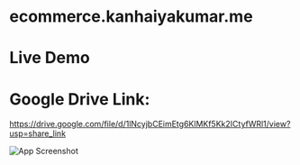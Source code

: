 # ecommerce.kanhaiyakumar.me

# Live Demo

# Google Drive Link: 
https://drive.google.com/file/d/1lNcyjbCEimEtg6KlMKf5Kk2ICtyfWRl1/view?usp=share_link

![App Screenshot](https://github.com/Kanhaiya2909/Photo/blob/master/Untitled%20design%20(3)%20(3).gif?raw=true)

